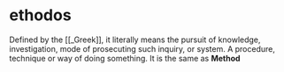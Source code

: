 # ethodos 

Defined by the [[_Greek]], it literally means the pursuit of knowledge, investigation, mode of prosecuting such inquiry, or system. A procedure, technique or way of doing something. It is the same as **Method**